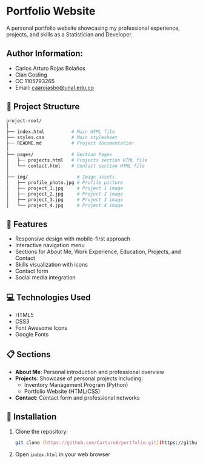 # Portfolio Website

A personal portfolio website showcasing my professional experience, projects, and skills as a Statistician and Developer.

## Author Information: 
- Carlos Arturo Rojas Bolaños
- Clan Gosling
- CC 1105793265
- Email: caarojasbo@unal.edu.co



## 📁 Project Structure
```bash
project-root/
│
├── index.html          # Main HTML file
├── styles.css          # Main stylesheet
├── README.md           # Project documentation
│
├── pages/              # Section Pages 
│   ├── projects.html   # Projects section HTML file
│   └── contact.html    # Contact section HTML file
│
├── img/                  # Image assets
│   ├── profile_photo.jpg # Profile picture
│   ├── project_1.jpg     # Project 1 image
│   ├── project_2.jpg     # Project 2 image
│   ├── project_3.jpg     # Project 3 image
│   └── project_4.jpg     # Project 4 image
```

## 🚀 Features

- Responsive design with mobile-first approach
- Interactive navigation menu
- Sections for About Me, Work Experience, Education, Projects, and Contact
- Skills visualization with icons
- Contact form
- Social media integration

## 💻 Technologies Used

- HTML5
- CSS3
- Font Awesome Icons
- Google Fonts

## 📋 Sections

- **About Me**: Personal introduction and professional overview
- **Projects**: Showcase of personal projects including:
  - Inventory Management Program (Python)
  - Portfolio Website (HTML/CSS)
- **Contact**: Contact form and professional networks

## 🔧 Installation

1. Clone the repository:
   ```bash
   git clone [https://github.com/Carturo8/portfolio.git](https://github.com/Carturo8/portfolio.git)
   ```

2. Open `index.html` in your web browser
